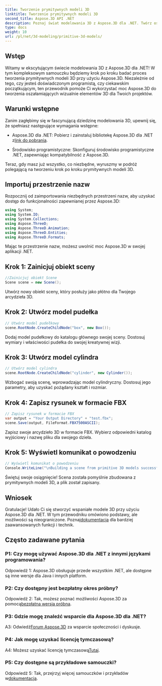 ```yaml
---
title: Tworzenie prymitywnych modeli 3D
linktitle: Tworzenie prymitywnych modeli 3D
second_title: Aspose.3D API .NET
description: Poznaj świat modelowania 3D z Aspose.3D dla .NET. Twórz oszałamiające, prymitywne modele bez wysiłku.
type: docs
weight: 10
url: /pl/net/3d-modeling/primitive-3d-models/
---
```

## Wstęp

Witamy w ekscytującym świecie modelowania 3D z Aspose.3D dla .NET! W tym kompleksowym samouczku będziemy krok po kroku badać proces tworzenia prymitywnych modeli 3D przy użyciu Aspose.3D. Niezależnie od tego, czy jesteś doświadczonym programistą, czy ciekawskim początkującym, ten przewodnik pomoże Ci wykorzystać moc Aspose.3D do tworzenia oszałamiających wizualnie elementów 3D dla Twoich projektów.

## Warunki wstępne

Zanim zagłębimy się w fascynującą dziedzinę modelowania 3D, upewnij się, że spełniasz następujące wymagania wstępne:

-  Aspose.3D dla .NET: Pobierz i zainstaluj bibliotekę Aspose.3D dla .NET z[link do pobrania](https://releases.aspose.com/3d/net/).

- Środowisko programistyczne: Skonfiguruj środowisko programistyczne .NET, zapewniając kompatybilność z Aspose.3D.

Teraz, gdy masz już wszystko, co niezbędne, wyruszmy w podróż polegającą na tworzeniu krok po kroku prymitywnych modeli 3D.

## Importuj przestrzenie nazw

Rozpocznij od zaimportowania niezbędnych przestrzeni nazw, aby uzyskać dostęp do funkcjonalności zapewnianej przez Aspose.3D:

```csharp
using System;
using System.IO;
using System.Collections;
using Aspose.ThreeD;
using Aspose.ThreeD.Animation;
using Aspose.ThreeD.Entities;
using Aspose.ThreeD.Formats;
```

Mając te przestrzenie nazw, możesz uwolnić moc Aspose.3D w swojej aplikacji .NET.

## Krok 1: Zainicjuj obiekt sceny

```csharp
//Zainicjuj obiekt Scene
Scene scene = new Scene();
```

Utwórz nowy obiekt sceny, który posłuży jako płótno dla Twojego arcydzieła 3D.

## Krok 2: Utwórz model pudełka

```csharp
// Utwórz model pudełkowy
scene.RootNode.CreateChildNode("box", new Box());
```

Dodaj model pudełkowy do katalogu głównego swojej sceny. Dostosuj wymiary i właściwości pudełka do swojej kreatywnej wizji.

## Krok 3: Utwórz model cylindra

```csharp
// Utwórz model cylindra
scene.RootNode.CreateChildNode("cylinder", new Cylinder());
```

Wzbogać swoją scenę, wprowadzając model cylindryczny. Dostosuj jego parametry, aby uzyskać pożądany kształt i rozmiar.

## Krok 4: Zapisz rysunek w formacie FBX

```csharp
// Zapisz rysunek w formacie FBX
var output = "Your Output Directory" + "test.fbx";
scene.Save(output, FileFormat.FBX7500ASCII);
```

Zapisz swoje arcydzieło 3D w formacie FBX. Wybierz odpowiedni katalog wyjściowy i nazwę pliku dla swojego dzieła.

## Krok 5: Wyświetl komunikat o powodzeniu

```csharp
// Wyświetl komunikat o powodzeniu
Console.WriteLine("\nBuilding a scene from primitive 3D models successfully.\nFile saved at " + output);
```

Świętuj swoje osiągnięcie! Scena została pomyślnie zbudowana z prymitywnych modeli 3D, a plik został zapisany.

## Wniosek

 Gratulacje! Udało Ci się stworzyć wspaniałe modele 3D przy użyciu Aspose.3D dla .NET. W tym przewodniku omówiono podstawy, ale możliwości są nieograniczone. Poznaj[dokumentacja](https://reference.aspose.com/3d/net/) dla bardziej zaawansowanych funkcji i technik.

## Często zadawane pytania

### P1: Czy mogę używać Aspose.3D dla .NET z innymi językami programowania?

Odpowiedź 1: Aspose.3D obsługuje przede wszystkim .NET, ale dostępne są inne wersje dla Java i innych platform.

### P2: Czy dostępny jest bezpłatny okres próbny?

 Odpowiedź 2: Tak, możesz poznać możliwości Aspose.3D za pomocą[bezpłatna wersja próbna](https://releases.aspose.com/).

### P3: Gdzie mogę znaleźć wsparcie dla Aspose.3D dla .NET?

 A3: Odwiedź[Forum Aspose.3D](https://forum.aspose.com/c/3d/18) za wsparcie społeczności i dyskusje.

### P4: Jak mogę uzyskać licencję tymczasową?

 A4: Możesz uzyskać licencję tymczasową[Tutaj](https://purchase.aspose.com/temporary-license/).

### P5: Czy dostępne są przykładowe samouczki?

 Odpowiedź 5: Tak, przejrzyj więcej samouczków i przykładów w[dokumentacja](https://reference.aspose.com/3d/net/).
